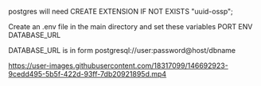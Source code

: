 postgres will need CREATE EXTENSION IF NOT EXISTS "uuid-ossp";


Create an .env file in the main directory and set these variables
PORT
ENV
DATABASE_URL

DATABASE_URL is in form postgresql://user:password@host/dbname


https://user-images.githubusercontent.com/18317099/146692923-9cedd495-5b5f-422d-93ff-7db20921895d.mp4

